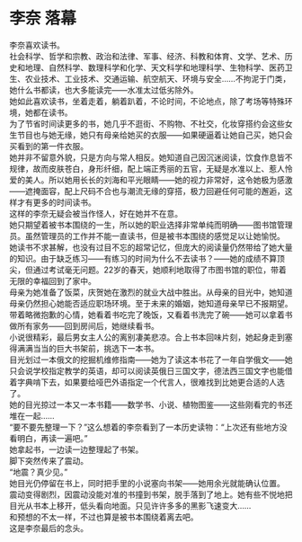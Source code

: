 # 李奈 落幕
李奈喜欢读书。  
社会科学、哲学和宗教、政治和法律、军事、经济、科教和体育、文学、艺术、历史和地理、自然科学、数理科学和化学、天文科学和地理科学、生物科学、医药卫生、农业技术、工业技术、交通运输、航空航天、环境与安全……不拘泥于门类，她什么书都读，也大多能读完——水准太过低劣除外。  
她如此喜欢读书，坐着走着，躺着趴着，不论时间，不论地点，除了考场等特殊环境，她都在读书。  
为了节省时间读更多的书，她几乎不逛街、不购物、不社交，化妆穿搭约会这些女生节目也与她无缘，她只有母亲给她买的衣服——如果硬逼着让她自己买，她只会买看到的第一件衣服。  
她并非不留意外貌，只是方向与常人相反。她知道自己因沉迷阅读，饮食作息皆不规律，故而皮肤苍白，身形纤细，配上端正秀丽的五官，无疑是水准以上、惹人怜爱的美人。所以她用长长的刘海和平光眼睛——她的视力非常好，这令她极为感激——遮掩面容，配上尺码不合也与潮流无缘的穿搭，极力回避任何可能的邂逅，这样才有更多的时间读书。  
这样的李奈无疑会被当作怪人，好在她并不在意。  
她只期望着被书本围绕的一生，所以她的职业选择非常单纯而明确——图书馆管理员。虽然管理员的工作并不能一直读书，但是被书本围绕的感觉足以让她愉悦。  
她读书不求甚解，也没有过目不忘的超常记忆，但庞大的阅读量仍然带给了她大量的知识。由于缺乏练习——有练习的时间为什么不去读书？——她的成绩不算顶尖，但通过考试毫无问题。22岁的春天，她顺利地取得了市图书馆的职位，带着无限的幸福回到了家中。  
母亲为她准备了饭菜，庆贺她在激烈的就业大战中胜出。从母亲的目光中，她知道母亲仍然担心她能否适应职场环境。至于未来的婚姻，她知道母亲早已不报期望。  
带着略微抱歉的心情，她看着书吃完了晚饭，又看着书洗完了碗——她可以拿着书做所有家务——回到房间后，她继续看书。  
小说很精彩，最后男女主人公的离别凄美悲凉。合上书本回味片刻，她起身走到塞得满满当当的巨大书架前，挑选下一本书。  
目光划过一本俄文的挖掘机维修指南——她为了读这本书花了一年自学俄文——她只会说学校指定教学的英语，却可以阅读英俄日三国文字，德法西三国文字也能借着字典啃下去，如果要给哑巴外语指定一个代言人，很难找到比她更合适的人选了。  
她的目光掠过一本又一本书籍——数学书、小说、植物图鉴——这些刚看完的书还堆在一起……  
“要不要先整理一下？”这么想着的李奈看到了一本历史读物：“上次还有些地方没看明白，再读一遍吧。”  
她拿起书，一边读一边整理起了书架。  
脚下突然传来了震动。  
“地震？真少见。”  
她目光仍停留在书上，同时把手里的小说塞向书架——她用余光就能确认位置。  
震动变得剧烈，因震动没能对准的书撞到书架，脱手落到了地上。她有些不悦地把目光从书本上移开，低头看向地面。只见许许多多的黑影飞速变大……  
和预想的不太一样，不过也算是被书本围绕着离去吧。  
这是李奈最后的念头。  


